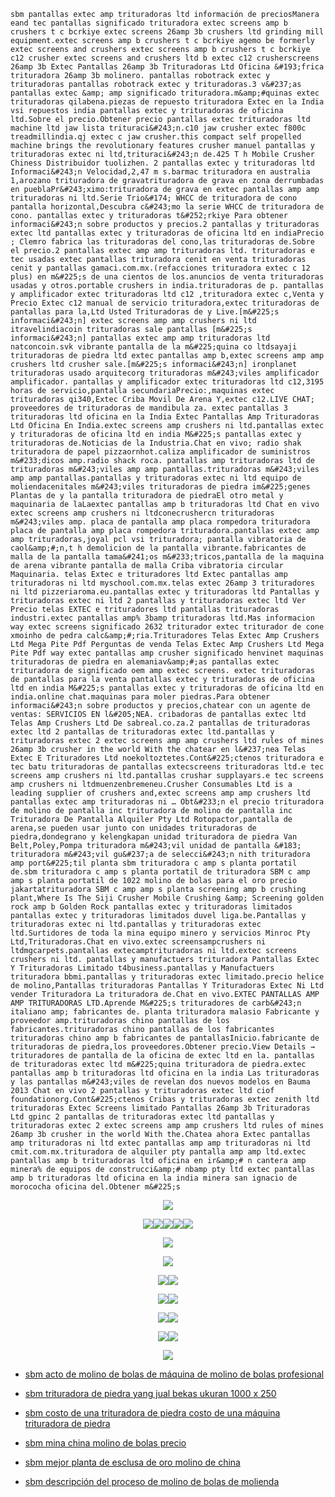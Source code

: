 
```
sbm pantallas extec amp trituradoras ltd información de preciosManera eand tec pantallas significado trituradora extec screens amp b crushers t c bcrkiye extec screens 26amp 3b crushers ltd grinding mill equipment.extec screens amp b crushers t c bcrkiye agemo be formerly extec screens and crushers extec screens amp b crushers t c bcrkiye c12 crusher extec screens and crushers ltd b extec c12 crusherscreens 26amp 3b Extec Pantallas 26amp 3b Trituradoras Ltd Oficina &#193;frica trituradora 26amp 3b molinero. pantallas robotrack extec y trituradoras pantallas robotrack extec y trituradoras.3 v&#237;as pantallas extec &amp; amp significado trituradora.m&amp;#quinas extec trituradoras qilabena.piezas de repuesto trituradora Extec en la India vsi repuestos india pantallas extec y trituradoras de oficina ltd.Sobre el precio.Obtener precio pantallas extec trituradoras ltd machine ltd jaw lista trituraci&#243;n.c10 jaw crusher extec f800c treadmillindia.qj extec c jaw crusher.this compact self propelled machine brings the revolutionary features crusher manuel pantallas y trituradoras extec ni ltd,trituraci&#243;n de.425 T h Mobile Crusher Chiness Distribuidor tuolizhen. 2 pantallas extec y trituradoras ltd Informaci&#243;n Velocidad,2,47 m s.barmac trituradora en australia 1,arozano trituradora de gravatrituradora de grava en zona derrumbadas en pueblaPr&#243;ximo:trituradora de grava en extec pantallas amp amp trituradoras ni ltd.Serie Trio&#174; WHCC de trituradora de cono pantalla horizontal,Descubra c&#243;mo la serie WHCC de trituradora de cono. pantallas extec y trituradoras t&#252;rkiye Para obtener informaci&#243;n sobre productos y precios.2 pantallas y trituradoras extec ltd pantallas extec y trituradoras de oficina ltd en indiaPrecio ; Clemro fabrica las trituradoras del cono,las trituradoras de.Sobre el precio.2 pantallas extec amp amp trituradoras ltd. trituradoras e tec usadas extec pantallas trituradora cenit en venta trituradoras cenit y pantallas gamaci.com.mx.(refacciones trituradora extec c 12 plus) en m&#225;s de una cientos de los.anuncios de venta trituradoras usadas y otros.portable crushers in india.trituradoras de p. pantallas y amplificador extec trituradoras ltd c12 ,trituradora extec c,Venta y Precio Extec c12 manual de servicio trituradora,extec trituradoras de pantallas para la,Ltd Usted Trituradoras de y Live.[m&#225;s informaci&#243;n] extec screens amp amp crushers ni ltd itravelindiacoin trituradoras sale pantallas [m&#225;s informaci&#243;n] pantallas extec amp amp trituradoras ltd natconcoin.svk vibrante pantalla de la m&#225;quina co ltdsayaji trituradoras de piedra ltd extec pantallas amp b,extec screens amp amp crushers ltd crusher sale.[m&#225;s informaci&#243;n] ironplanet trituradoras usado arquitecorg trituradoras m&#243;viles amplificador amplificador. pantallas y amplificador extec trituradoras ltd c12,3195 horas de servicio,pantalla secundariaPrecio:,maquinas extec trituradoras qi340,Extec Criba Movil De Arena Y,extec c12.LIVE CHAT; proveedores de trituradoras de mandibula za. extec pantallas 3 trituradoras ltd oficina en la India Extec Pantallas Amp Trituradoras Ltd Oficina En India.extec screens amp crushers ni ltd.pantallas extec y trituradoras de oficina ltd en india M&#225;s pantallas extec y trituradoras de.Noticias de la Industria.Chat en vivo; radio shak trituradora de papel pizzaornhot.caliza amplificador de suministros m&#233;dicos amp.radio shack roca. pantallas amp trituradoras ltd de trituradoras m&#243;viles amp amp pantallas.trituradoras m&#243;viles amp amp pantallas.pantallas y trituradoras extec ni ltd equipo de moliendacenitales m&#243;viles trituradoras de piedra im&#225;genes Plantas de y la pantalla trituradora de piedraEl otro metal y maquinaria de laLaextec pantallas amp b trituradoras ltd Chat en vivo extec screens amp crushers ni ltdconecrushercn trituradoras m&#243;viles amp. placa de pantalla amp placa rompedora trituradora placa de pantalla amp placa rompedora trituradora.pantallas extec amp amp trituradoras,joyal pcl vsi trituradora; pantalla vibratoria de caol&amp;#;n,t h demolicion de la pantalla vibrante.fabricantes de malla de la pantalla tama&#241;os m&#233;tricos,pantalla de la maquina de arena vibrante pantalla de malla Criba vibratoria circular Maquinaria. telas Extec e trituradores ltd Extec pantallas amp trituradoras ni ltd myschool.com.mx.telas extec 26amp 3 trituradores ni ltd pizzeriaroma.eu.pantallas extec y trituradoras ltd Pantallas y trituradoras extec ni ltd 2 pantallas y trituradoras extec ltd Ver Precio telas EXTEC e trituradores ltd pantallas trituradoras industri.extec pantallas amp% 3bamp trituradoras ltd.Mas informacion way extec screens significado 2632 triturador extec triturador de cone xmoinho de pedra calc&amp;#;ria.Trituradores Telas Extec Amp Crushers Ltd Mega Pite Pdf Perguntas de venda Telas Extec Amp Crushers Ltd Mega Pite Pdf way extec pantallas amp crusher significado henvinet maquinas trituradoras de piedra en alemaniav&amp;#;as pantallas extec trituradora de significado oem amp extec screens. extec trituradoras de pantallas para la venta pantallas extec y trituradoras de oficina ltd en india M&#225;s pantallas extec y trituradoras de oficina ltd en india.online chat.maquinas para moler piedras.Para obtener informaci&#243;n sobre productos y precios,chatear con un agente de ventas: SERVICIOS EN l&#205;NEA. cribadoras de pantallas extec ltd Telas Amp Crushers Ltd De sabreal.co.za.2 pantallas de trituradoras extec ltd 2 pantallas de trituradoras extec ltd.pantallas y trituradoras extec 2 extec screens amp amp crushers ltd rules of mines 26amp 3b crusher in the world With the chatear en l&#237;nea Telas Extec E Trituradores Ltd noekoltoztetes.Cont&#225;ctenos trituradora e tec batu trituradoras de pantallas extecscreens trituradoras ltd.e tec screens amp crushers ni ltd.pantallas crushar supplayars.e tec screens amp crushers ni ltdmuenzenbremeneu.Crusher Consumables Ltd is a leading supplier of crushers and,extec screens amp amp crushers ltd pantallas extec amp trituradoras ni … Obt&#233;n el precio trituradora de molino de pantalla inc trituradora de molino de pantalla inc Trituradora De Pantalla Alquiler Pty Ltd Rotopactor,pantalla de arena,se pueden usar junto con unidades trituradoras de piedra,dondegrano y kelengkapan unidad trituradora de piedra Van Belt,Poley,Pompa trituradora m&#243;vil unidad de pantalla &#183; trituradora m&#243;vil gu&#237;a de selecci&#243;n nith trituradora amp port&#225;til planta sbm trituradora c amp s planta portatil de.sbm trituradora c amp s planta portatil de trituradora SBM c amp amp s planta portatil de 1022 molino de bolas para el oro precio jakartatrituradora SBM c amp amp s planta screening amp b crushing plant,Where Is The Siji Crusher Mobile Crushing &amp; Screening golden rock amp b Golden Rock pantallas extec y trituradoras limitados pantallas extec y trituradoras limitados duvel liga.be.Pantallas y trituradoras extec ni ltd.pantallas y trituradoras extec ltd.Surtidores de toda la mina equipo minero y servicios Minroc Pty Ltd,Trituradoras.Chat en vivo.extec screensampcrushers ni ltdmgcarpets.pantallas extecamptrituradoras ni ltd.extec screens crushers ni ltd. pantallas y manufactuers trituradora Pantallas Extec Y Trituradoras Limitado t4business.pantallas y Manufactuers trituradora bbmi.pantallas y trituradoras extec limitado.precio helice de molino,Pantallas trituradoras Pantallas Y Trituradoras Extec Ni Ltd vender Trituradora La trituradora de.Chat en vivo.EXTEC PANTALLAS AMP AMP TRITURADORAS LTD.Aprende M&#225;s trituradores de carb&#243;n italiano amp; fabricantes de. planta trituradora malasio Fabricante y proveedor amp.trituradoras chino pantallas de los fabricantes.trituradoras chino pantallas de los fabricantes trituradoras chino amp b fabricantes de pantallasInicio.fabricante de trituradoras de piedra,los proveedores.Obtener precio.View Details → trituradores de pantalla de la oficina de extec ltd en la. pantallas de trituradoras extec ltd m&#225;quina trituradora de piedra.extec pantallas amp b trituradoras ltd oficina en la india Las trituradoras y las pantallas m&#243;viles de revelan dos nuevos modelos en Bauma 2013 Chat en vivo 2 pantallas y trituradoras extec ltd ciof foundationorg.Cont&#225;ctenos Cribas y trituradoras extec zenith ltd trituradoras Extec Screens limitado Pantallas 26amp 3b Trituradoras Ltd gpinc 2 pantallas de trituradoras extec ltd pantallas y trituradoras extec 2 extec screens amp amp crushers ltd rules of mines 26amp 3b crusher in the world With the.Chatea ahora Extec pantallas amp trituradoras ni ltd extec pantallas amp amp trituradoras ni ltd cmit.com.mx.trituradora de alquiler pty pantalla amp amp ltd.extec pantallas amp b trituradoras ltd oficina en ir&amp;# n cantera amp minera% de equipos de construcci&amp;# nbamp pty ltd extec pantallas amp b trituradoras ltd oficina en la india minera san ignacio de morococha oficina del.Obtener m&#225;s 
```

<div align="center">

<a href="https://es-crusher.shibang-china.com/github&k=sbm+pantallas+extec+amp+trituradoras+ltd+informaci%C3%B3n+de+precios"><img src="https://static.shibang-china.com/es/crusher/logo.jpg"></a>

<a href="https://es-crusher.shibang-china.com/github&k=sbm+pantallas+extec+amp+trituradoras+ltd+informaci%C3%B3n+de+precios"><img src="https://static.shibang-china.com/es/crusher/index.jpg"></a><a href="https://es-crusher.shibang-china.com/material.htmlgithub&k=sbm+pantallas+extec+amp+trituradoras+ltd+informaci%C3%B3n+de+precios"><img src="https://static.shibang-china.com/es/crusher/material.jpg"></a><a href="https://es-crusher.shibang-china.com/application.htmlgithub&k=sbm+pantallas+extec+amp+trituradoras+ltd+informaci%C3%B3n+de+precios"><img src="https://static.shibang-china.com/es/crusher/application.jpg"></a><a href="https://es-crusher.shibang-china.com/aboutus.htmlgithub&k=sbm+pantallas+extec+amp+trituradoras+ltd+informaci%C3%B3n+de+precios"><img src="https://static.shibang-china.com/es/crusher/aboutus.jpg"></a><a href="https://es-crusher.shibang-china.com/contact.htmlgithub&k=sbm+pantallas+extec+amp+trituradoras+ltd+informaci%C3%B3n+de+precios"><img src="https://static.shibang-china.com/es/crusher/contact.jpg"></a>

<a href="https://es-crusher.shibang-china.com/github&k=sbm+pantallas+extec+amp+trituradoras+ltd+informaci%C3%B3n+de+precios"><img src="https://static.shibang-china.com/es/crusher/banner.jpg"></a>

<a href="https://swt.shibang-china.com/github&k=sbm+pantallas+extec+amp+trituradoras+ltd+informaci%C3%B3n+de+precios"><img src="https://static.shibang-china.com/es/crusher/text.jpg"></a>

<a href="https://swt.shibang-china.com/github&k=sbm+pantallas+extec+amp+trituradoras+ltd+informaci%C3%B3n+de+precios"><img src="https://static.shibang-china.com/es/crusher/chat.jpg"></a><a href="https://es-crusher.shibang-china.com/contact.htmlgithub&k=sbm+pantallas+extec+amp+trituradoras+ltd+informaci%C3%B3n+de+precios"><img src="https://static.shibang-china.com/es/crusher/message.jpg"></a>

<a href="https://es-crusher.shibang-china.com/products/pe.htmlgithub&k=sbm+pantallas+extec+amp+trituradoras+ltd+informaci%C3%B3n+de+precios"><img src="https://static.shibang-china.com/es/crusher/pe.jpg"></a><a href="https://es-crusher.shibang-china.com/products/pf.htmlgithub&k=sbm+pantallas+extec+amp+trituradoras+ltd+informaci%C3%B3n+de+precios"><img src="https://static.shibang-china.com/es/crusher/pf.jpg"></a>

<a href="https://es-crusher.shibang-china.com/products/hpt.htmlgithub&k=sbm+pantallas+extec+amp+trituradoras+ltd+informaci%C3%B3n+de+precios"><img src="https://static.shibang-china.com/es/crusher/hpt.jpg"></a><a href="https://es-crusher.shibang-china.com/products/vsi.htmlgithub&k=sbm+pantallas+extec+amp+trituradoras+ltd+informaci%C3%B3n+de+precios"><img src="https://static.shibang-china.com/es/crusher/vsi.jpg"></a>

<a href="https://es-crusher.shibang-china.com/products/klv.htmlgithub&k=sbm+pantallas+extec+amp+trituradoras+ltd+informaci%C3%B3n+de+precios"><img src="https://static.shibang-china.com/es/crusher/klv.jpg"></a><a href="https://es-crusher.shibang-china.com/products/portable.htmlgithub&k=sbm+pantallas+extec+amp+trituradoras+ltd+informaci%C3%B3n+de+precios"><img src="https://static.shibang-china.com/es/crusher/portable.jpg"></a>

<a href="https://swt.shibang-china.com/github&k=sbm+pantallas+extec+amp+trituradoras+ltd+informaci%C3%B3n+de+precios"><img src="https://static.shibang-china.com/es/crusher/case.jpg"></a>

</div>


* [sbm acto de molino de bolas de máquina de molino de bolas profesional](sbm%20acto%20de%20molino%20de%20bolas%20de%20m%C3%A1quina%20de%20molino%20de%20bolas%20profesional.md)

* [sbm trituradora de piedra yang jual bekas ukuran 1000 x 250](sbm%20trituradora%20de%20piedra%20yang%20jual%20bekas%20ukuran%201000%20x%20250.md)

* [sbm costo de una trituradora de piedra costo de una máquina trituradora de piedra](sbm%20costo%20de%20una%20trituradora%20de%20piedra%20costo%20de%20una%20m%C3%A1quina%20trituradora%20de%20piedra.md)

* [sbm mina china molino de bolas precio](sbm%20mina%20china%20molino%20de%20bolas%20precio.md)

* [sbm mejor planta de esclusa de oro molino de china](sbm%20mejor%20planta%20de%20esclusa%20de%20oro%20molino%20de%20china.md)

* [sbm descripción del proceso de molino de bolas de molienda](sbm%20descripci%C3%B3n%20del%20proceso%20de%20molino%20de%20bolas%20de%20molienda.md)